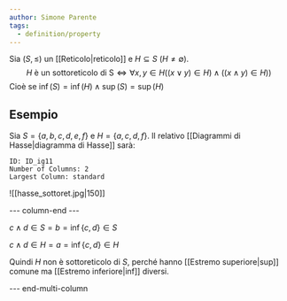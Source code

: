 ```yaml
---
author: Simone Parente
tags:
  - definition/property
---
```


Sia $(S, \leq)$ un [[Reticolo|reticolo]] e $H \subseteq S$ $(H \neq \emptyset)$.
$$H \text{ è un sottoreticolo di S} \iff \forall x,y \in H((x \lor y) \in H) \land ((x \land y) \in H))$$
Cioè se $\inf(S) = \inf(H) \land \sup(S)=\sup(H)$

## Esempio
Sia $S=\{a,b,c,d,e,f\}$ e $H=\{a,c,d,f\}$.
Il relativo [[Diagrammi di Hasse|diagramma di Hasse]] sarà:

```start-multi-column
ID: ID_ig11
Number of Columns: 2
Largest Column: standard
```

![[hasse_sottoret.jpg|150]]

--- column-end ---

$c \land d \in S = b = \inf\{c,d\} \in S$

$c \land d \in H = a = \inf\{c,d\} \in H$

Quindi $H$ non è sottoreticolo di $S$, perché hanno [[Estremo superiore|sup]] comune ma [[Estremo inferiore|inf]] diversi.

--- end-multi-column

